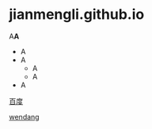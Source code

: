 # jianmengli.github.io

A**A**

* A
* A
  * A
  * A
* A

[百度](www.baidu.com)

[wendang](jianmengli.github.io/ad.docx)
